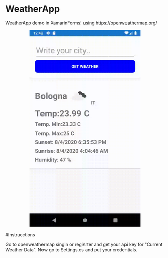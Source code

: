 # WeatherApp
WeatherApp demo in XamarinForms! using https://openweathermap.org/

<p align="center">
  <img src="WeatherApp.gif" alt="" width="350"/>
</p>

#Instrucctions

Go to openweathermap singin or regisrter and get your api key for "Current Weather Data".
Now go to Settings.cs and put your credentials.